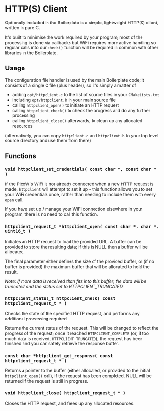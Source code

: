 # HTTP(S) Client

Optionally included in the Boilerplate is a simple, lightweight HTTP(S) client,
written in pure C. 

It's built to minimise the work required by your program; most of the processing
is done via callbacks but WiFi requires more active handling so regular calls
into our `check()` function will be required in common with other libraries in
the Boilerplate.


## Usage

The configuration file handler is used by the main Boilerplate code; it consists
of a single C file (plus header), so it's simply a matter of

* adding `opt/httpclient.c` to the list of source files in your `CMakeLists.txt`
* including `opt/httpclient.h` in your main source file
* calling `httpclient_open()` to initiate an HTTP request
* calling `httpclient_check()` to check the progress and do any further processing
* calling `httpclient_close()` afterwards, to clean up any allocated resources

(alternatively, you can copy `httpclient.c` and `httpclient.h` to your top
level source directory and use them from there)


## Functions


### `void httpclient_set_credentials( const char *, const char * )`

If the PicoW's WiFi is not already connected when a new HTTP request is made,
`httpclient` will attempt to set it up - this function allows you to set your
WiFi credentials once, rather than needing to include them with every `open`
call.

If you have set up / manage your WiFi connection elsewhere in your program,
there is no need to call this function.


### `httpclient_request_t *httpclient_open( const char *, char *, uint16_t )`

Initiates an HTTP request to load the provided URL. A buffer can be provided
to store the resulting data; if this is NULL then a buffer will be allocated.

The final parameter either defines the size of the provided buffer, or (if no
buffer is provided) the maximum buffer that will be allocated to hold the result.

_Note: if more data is received than fits into this buffer, the data will be
truncated and the status set to HTTPCLIENT_TRUNCATED_


### `httpclient_status_t httpclient_check( const httpclient_request_t * )`

Checks the state of the specified HTTP request, and performs any additional
processing required. 

Returns the current status of the request. This will be changed to reflect the
progress of the request; once it reached `HTTPCLIENT_COMPLETE` (or, if too much
data is received, `HTTPCLIENT_TRUNCATED`), the request has been finished and you
can safely retrieve the response buffer.


### `const char *httpclient_get_response( const httpclient_request_t * )`

Returns a pointer to the buffer (either allocated, or provided to the initial
`httpclient_open()` call), if the request has been completed. NULL will be
returned if the request is still in progress.


### `void httpclient_close( httpclient_request_t * )`

Closes the HTTP request, and frees up any allocated resources.
